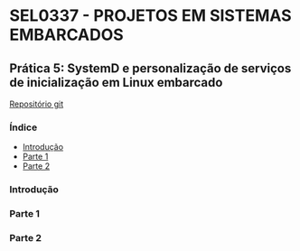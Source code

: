 # SEL0337 - PROJETOS EM SISTEMAS EMBARCADOS
## Prática 5: SystemD e personalização de serviços de inicialização em Linux embarcado

[Repositório git](https://github.com/DaniloSelli/SEL0337.git)


### Índice
- [Introdução](#Introdução)
- [Parte 1](#Parte-1)
- [Parte 2](#Parte-2)

### Introdução

### Parte 1

### Parte 2
  
